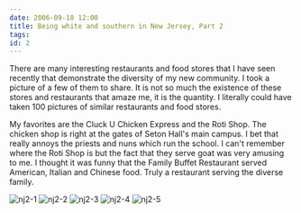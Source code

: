 ```yaml
---
date: 2006-09-18 12:00
title: Being white and southern in New Jersey, Part 2
tags: 
id: 2
---
```



There are many interesting restaurants and food stores that I have seen recently that demonstrate the diversity of my new community. I took a picture of a few of them to share. It is not so much the existence of these stores and restaurants that amaze me, it is the quantity. I literally could have taken 100 pictures of similar restaurants and food stores. 

My favorites are the Cluck U Chicken Express and the Roti Shop. The chicken shop is right at the gates of Seton Hall's main campus. I bet that really annoys the priests and nuns which run the school. I can't remember where the Roti Shop is but the fact that they serve goat was very amusing to me. I thought it was funny that the Family Buffet Restaurant served American, Italian and Chinese food. Truly a restaurant serving the diverse family.


![nj2-1](/img/shelly/s2_1.jpg)
![nj2-2](/img/shelly/s2_2.jpg)
![nj2-3](/img/shelly/s2_3.jpg)
![nj2-4](/img/shelly/s2_4.jpg)
![nj2-5](/img/shelly/s2_5.jpg)
